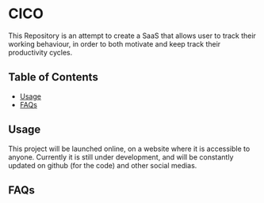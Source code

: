 # CICO

This Repository is an attempt to create a SaaS that allows user to track their working behaviour, in order to both motivate and keep track their productivity cycles.

## Table of Contents

-   [Usage](##usage)
-   [FAQs](##faqs)

## Usage

This project will be launched online, on a website where it is accessible to anyone. Currently it is still under development, and will be constantly updated on github (for the code) and other social medias.

## FAQs
